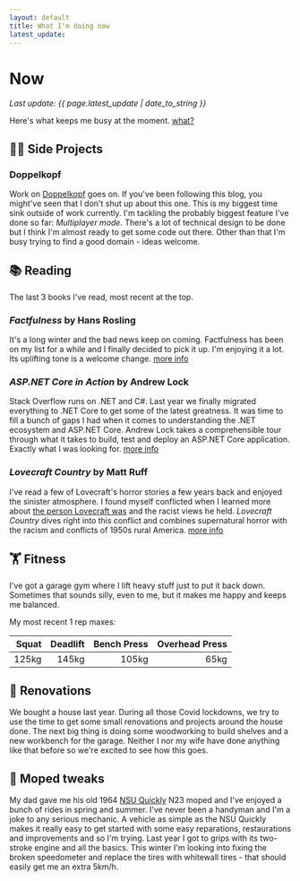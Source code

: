 ```yaml
---
layout: default
title: What I'm doing now 
latest_update: 
---
```


# Now
_Last update: {{ page.latest_update | date_to_string }}_

Here's what keeps me busy at the moment. [what?](https://nownownow.com/about)

## 👨‍💻 Side Projects

### Doppelkopf
Work on [Doppelkopf](https://github.com/hamvocke/doppelkopf) goes on. If you've been following this blog, you might've seen that I don't shut up about this one. This is my biggest time sink outside of work currently. I'm tackling the probably biggest feature I've done so far: _Multiplayer mode_. There's a lot of technical design to be done but I think I'm almost ready to get some code out there. Other than that I'm busy trying to find a good domain - ideas welcome.

## 📚 Reading
The last 3 books I've read, most recent at the top.

### _Factfulness_ by Hans Rosling 

It's a long winter and the bad news keep on coming. Factfulness has been on my list for a while and I finally decided to pick it up. I'm enjoying it a lot. Its uplifting tone is a welcome change.
[more info](https://www.goodreads.com/book/show/34890015-factfulness)

### _ASP.NET Core in Action_ by Andrew Lock

Stack Overflow runs on .NET and C#. Last year we finally migrated everything to .NET Core to get some of the latest greatness. It was time to fill a bunch of gaps I had when it comes to understanding the .NET ecosystem and ASP.NET Core. Andrew Lock takes a comprehensible tour through what it takes to build, test and deploy an ASP.NET Core application. Exactly what I was looking for. [more info](https://www.goodreads.com/book/show/37836790-asp-net-core-in-action)

### _Lovecraft Country_ by Matt Ruff

I've read a few of Lovecraft's horror stories a few years back and enjoyed the sinister atmosphere. I found myself conflicted when I learned more about [the person Lovecraft was](https://en.wikipedia.org/wiki/H._P._Lovecraft#Personal_views) and the racist views he held. _Lovecraft Country_ dives right into this conflict and combines supernatural horror with the racism and conflicts of 1950s rural America. [more info](https://www.goodreads.com/book/show/25109947-lovecraft-country)

## 🏋 Fitness
I've got a garage gym where I lift heavy stuff just to put it back down. Sometimes that sounds silly, even to me, but it makes me happy and keeps me balanced.

My most recent 1 rep maxes:

| Squat | Deadlift | Bench Press | Overhead Press |
| ----: | -------: | ----------: | -------------: |
| 125kg |    145kg |       105kg |          65kg  |

## 🏡 Renovations
We bought a house last year. During all those Covid lockdowns, we try to use the time to get some small renovations and projects around the house done. The next big thing is doing some woodworking to build shelves and a new workbench for the garage. Neither I nor my wife have done anything like that before so we're excited to see how this goes.

## 🛵 Moped tweaks
My dad gave me his old 1964 [NSU Quickly](https://en.wikipedia.org/wiki/NSU_Quickly) N23 moped and I've enjoyed a bunch of rides in spring and summer. I've never been a handyman and I'm a joke to any serious mechanic. A vehicle as simple as the NSU Quickly makes it really easy to get started with some easy reparations, restaurations and improvements and so I'm trying. Last year I got to grips with its two-stroke engine and all the basics. This winter I'm looking into fixing the broken speedometer and replace the tires with whitewall tires - that should easily get me an extra 5km/h.